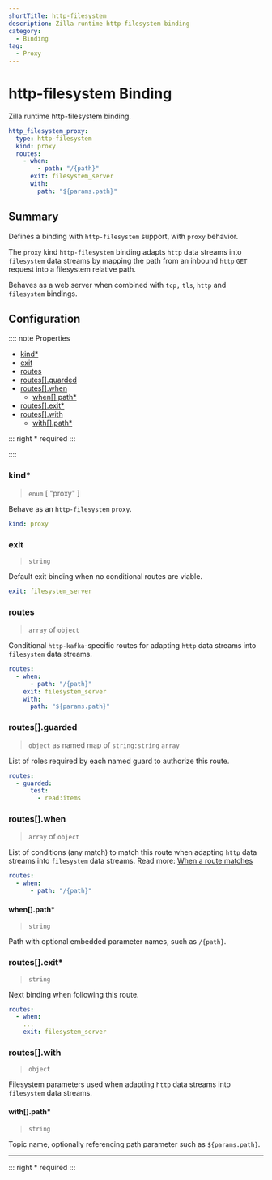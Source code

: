 ```yaml
---
shortTitle: http-filesystem
description: Zilla runtime http-filesystem binding
category:
  - Binding
tag:
  - Proxy
---
```


# http-filesystem Binding

Zilla runtime http-filesystem binding.

```yaml {2}
http_filesystem_proxy:
  type: http-filesystem
  kind: proxy
  routes:
    - when:
        - path: "/{path}"
      exit: filesystem_server
      with:
        path: "${params.path}"
```

## Summary

Defines a binding with `http-filesystem` support, with `proxy` behavior.

The `proxy` kind `http-filesystem` binding adapts `http` data streams into `filesystem` data streams by mapping the path from an inbound `http` `GET` request into a filesystem relative path.

Behaves as a web server when combined with `tcp,` `tls`, `http` and `filesystem` bindings.

## Configuration

:::: note Properties

- [kind\*](#kind)
- [exit](#exit)
- [routes](#routes)
- [routes\[\].guarded](#routes-guarded)
- [routes\[\].when](#routes-when)
  - [when\[\].path\*](#when-path)
- [routes\[\].exit\*](#routes-exit)
- [routes\[\].with](#routes-with)
  - [with\[\].path\*](#with-path)

::: right
\* required
:::

::::

### kind\*

> `enum` [ "proxy" ]

Behave as an `http-filesystem` `proxy`.

```yaml
kind: proxy
```

### exit

> `string`

Default exit binding when no conditional routes are viable.

```yaml
exit: filesystem_server
```

### routes

> `array` of `object`

Conditional `http-kafka`-specific routes for adapting `http` data streams into `filesystem` data streams.

```yaml
routes:
  - when:
      - path: "/{path}"
    exit: filesystem_server
    with:
      path: "${params.path}"
```

### routes[].guarded

> `object` as named map of `string:string` `array`

List of roles required by each named guard to authorize this route.

```yaml
routes:
  - guarded:
      test:
        - read:items
```

### routes[].when

> `array` of `object`

List of conditions (any match) to match this route when adapting `http` data streams into `filesystem` data streams.
Read more: [When a route matches](../../../concepts/config-intro.md#when-a-route-matches)

```yaml
routes:
  - when:
      - path: "/{path}"
```

#### when[].path\*

> `string`

Path with optional embedded parameter names, such as `/{path}`.

### routes[].exit\*

> `string`

Next binding when following this route.

```yaml
routes:
  - when:
    ...
    exit: filesystem_server
```

### routes[].with

> `object`

Filesystem parameters used when adapting `http` data streams into `filesystem` data streams.

#### with[].path\*

> `string`

Topic name, optionally referencing path parameter such as `${params.path}`.

---

::: right
\* required
:::
